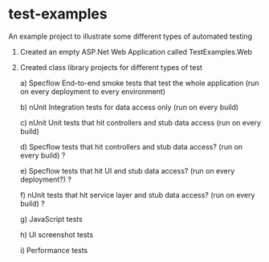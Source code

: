 test-examples
=============

An example project to illustrate some different types of automated testing

1. Created an empty ASP.Net Web Application called TestExamples.Web

2. Created class library projects for different types of test
  
	a) Specflow End-to-end smoke tests that test the whole application (run on every deployment to every environment)
  
	b) nUnit Integration tests for data access only (run on every build)
	
	c) nUnit Unit tests that hit controllers and stub data access (run on every build)
  
	d) Specflow tests that hit controllers and stub data access? (run on every build) ?
  
	e) Specflow tests that hit UI and stub data access? (run on every deployment?) ?
  
	f) nUnit tests that hit service layer and stub data access? (run on every build) ?
  
	g) JavaScript tests
  
	h) UI screenshot tests

  	i) Performance tests
